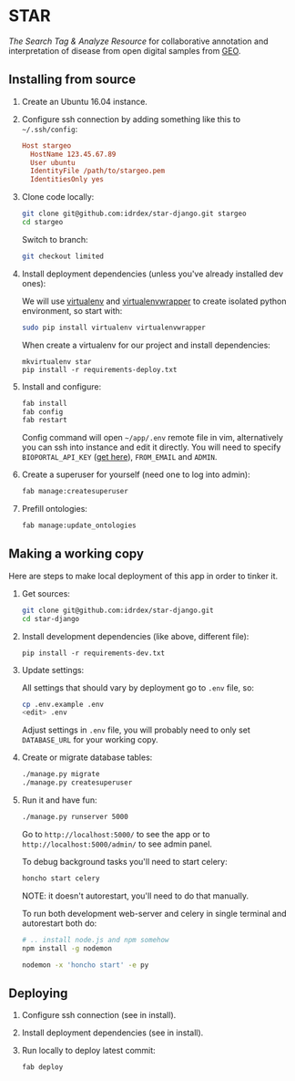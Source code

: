 # STAR

*The Search Tag & Analyze Resource* for collaborative annotation and interpretation of disease from open digital samples from [GEO][].


## Installing from source

1. Create an Ubuntu 16.04 instance.

2. Configure ssh connection by adding something like this to `~/.ssh/config`:

    ```ini
    Host stargeo
      HostName 123.45.67.89
      User ubuntu
      IdentityFile /path/to/stargeo.pem
      IdentitiesOnly yes
    ```

3. Clone code locally:

    ```bash
    git clone git@github.com:idrdex/star-django.git stargeo
    cd stargeo
    ```

    Switch to branch:

    ```bash
    git checkout limited
    ```

4. Install deployment dependencies (unless you've already installed dev ones):

    We will use [virtualenv][] and [virtualenvwrapper][] to create isolated python environment,
    so start with:

    ```bash
    sudo pip install virtualenv virtualenvwrapper
    ```

    When create a virtualenv for our project and install dependencies:

    ```
    mkvirtualenv star
    pip install -r requirements-deploy.txt
    ```

5. Install and configure:

    ```bash
    fab install
    fab config
    fab restart
    ```

    Config command will open `~/app/.env` remote file in vim,
    alternatively you can ssh into instance and edit it directly.
    You will need to specify `BIOPORTAL_API_KEY` ([get here][bioportal-key]), `FROM_EMAIL` and `ADMIN`.

6. Create a superuser for yourself (need one to log into admin):

    ```bash
    fab manage:createsuperuser
    ```

7. Prefill ontologies:

    ```bash
    fab manage:update_ontologies
    ```

## Making a working copy

Here are steps to make local deployment of this app in order to tinker it.

1. Get sources:

    ```bash
    git clone git@github.com:idrdex/star-django.git
    cd star-django
    ```

2. Install development dependencies (like above, different file):

    ```
    pip install -r requirements-dev.txt
    ```

3. Update settings:

    All settings that should vary by deployment go to `.env` file, so:

    ```bash
    cp .env.example .env
    <edit> .env
    ```

    Adjust settings in `.env` file, you will probably need to only set `DATABASE_URL`
    for your working copy.


4. Create or migrate database tables:

    ```bash
    ./manage.py migrate
    ./manage.py createsuperuser
    ```


5. Run it and have fun:

    ```bash
    ./manage.py runserver 5000
    ```

    Go to `http://localhost:5000/` to see the app
    or to `http://localhost:5000/admin/` to see admin panel.

    To debug background tasks you'll need to start celery:

    ```bash
    honcho start celery
    ```

    NOTE: it doesn't autorestart, you'll need to do that manually.

    To run both development web-server and celery in single terminal and autorestart both do:

    ```bash
    # .. install node.js and npm somehow
    npm install -g nodemon

    nodemon -x 'honcho start' -e py
    ```

[geo]: http://www.ncbi.nlm.nih.gov/geo/
[virtualenv]: https://virtualenv.pypa.io/en/latest/
[virtualenvwrapper]: https://virtualenvwrapper.readthedocs.org/en/latest/
[bioportal-key]: https://bioportal.bioontology.org/help#Getting_an_API_key


## Deploying

1. Configure ssh connection (see in install).

2. Install deployment dependencies (see in install).

2. Run locally to deploy latest commit:

    ```bash
    fab deploy
    ```
